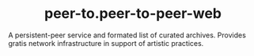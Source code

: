 <h1 align="center">peer-to.peer-to-peer-web</h1>

A persistent-peer service and formated list of curated archives. Provides gratis network infrastructure in support of artistic practices.